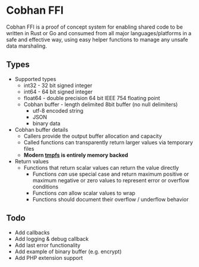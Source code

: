 # Cobhan FFI

Cobhan FFI is a proof of concept system for enabling shared code to be written in Rust or Go and consumed from all major languages/platforms in a safe and effective way, using easy helper functions to manage any unsafe data marshaling.

## Types

* Supported types
   * int32 - 32 bit signed integer
   * int64 - 64 bit signed integer
   * float64 - double precision 64 bit IEEE 754 floating point
   * Cobhan buffer - length delimited 8bit buffer (no null delimiters)
        * utf-8 encoded string
        * JSON
        * binary data 
* Cobhan buffer details
   * Callers provide the output buffer allocation and capacity
   * Called functions can transparently return larger values via temporary files
   * **Modern [tmpfs](https://en.wikipedia.org/wiki/Tmpfs) is entirely memory backed**
* Return values
   * Functions that return scalar values can return the value directly
       * Functions *can* use special case and return maximum positive or maximum negative or zero values to
           represent error or overflow conditions
       * Functions *can* allow scalar values to wrap
       * Functions should document their overflow / underflow behavior

## Todo

* Add callbacks
* Add logging & debug callback
* Add last error functionality
* Add example of binary buffer (e.g. encrypt)
* Add PHP extension support
